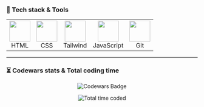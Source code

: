 ### 🚀 Tech stack & Tools  
<table align="center">
  <tr>
    <td align="center"><img src="https://img.icons8.com/color/48/000000/html-5.png" width="55" padding="40"/><br>HTML</td>
    <td align="center"><img src="https://img.icons8.com/color/48/000000/css3.png" width="55" padding="40"/><br>CSS</td>
    <td align="center"><img src="https://img.icons8.com/color/48/000000/tailwindcss.png" width="55" padding="40"/><br>Tailwind</td>
    <td align="center"><img src="https://img.icons8.com/color/48/000000/javascript.png" width="55" padding="40"/><br>JavaScript</td>
    <td align="center"><img src="https://img.icons8.com/color/48/000000/git.png" width="55" padding="40"/><br>Git</td>
  </tr>
</table>







---
 
### ⏳ Codewars stats & Total coding time
<p align="center">
  <img src="https://www.codewars.com/users/M4ngirdas/badges/large" alt="Codewars Badge">
</p>
<p align="center">
  <img src="https://wakatime.com/badge/user/227c609a-e3b1-47b1-8e8f-7e368c0b34e6.svg?style=for-the-badge&color=blue" alt="Total time coded"/>
</p>
